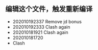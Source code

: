 ## 编辑这个文件，触发重新编译

- 202010192337 Remove jd bonus
- 202010192333 Clash again
- 202010181921 Clash again
- 202010181720
- Clash
